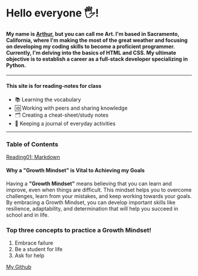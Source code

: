 # Hello everyone 🖐️! 
#### My name is [Arthur](https://arthurbfrancisco.github.io/reading-notes/), but you can call me Art. I'm based in Sacramento, California, where I'm making the most of the great weather and focusing on developing my coding skills to become a proficient programmer. Currently, I'm delving into the basics of HTML and CSS. My ultimate objective is to establish a career as a full-stack developer specializing in Python.
---

#### This site is for reading-notes for class

- 📚 Learning the vocabulary
- 🆔 Working with peers and sharing knowledge
- 🗂 ️Creating a cheat-sheet/study notes
- 📓 Keeping a journal of everyday activities

---
### Table of Contents

[Reading01: Markdown](./read01.md)



#### Why a "Growth Mindset" is Vital to Achieving my Goals
Having a __"Growth Mindset"__  means believing that you can learn and improve, even when things are difficult. This mindset helps you to overcome challenges, learn from your mistakes, and keep working towards your goals. By embracing a Growth Mindset, you can develop important skills like resilience, adaptability, and determination that will help you succeed in school and in life.

### Top three concepts to practice a Growth Mindset!
   
   1. Embrace failure
   2. Be a student for life
   3. Ask for help
   
 [My Github](https://github.com/arthurbfrancisco)
